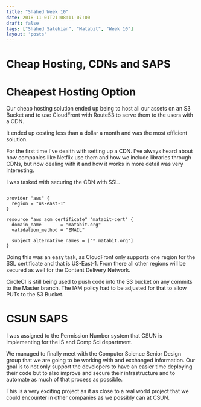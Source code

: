 ```yaml
---
title: "Shahed Week 10"
date: 2018-11-01T21:08:11-07:00
draft: false
tags: ["Shahed Salehian", "Matabit", "Week 10"]
layout: 'posts'
---
```


# Cheap Hosting, CDNs and SAPS


# Cheapest Hosting Option

Our cheap hosting solution ended up being to host all our assets on an S3 Bucket and to use CloudFront with Route53 to serve them to the users with a CDN.

It ended up costing less than a dollar a month and was the most efficient solution.

For the first time I've dealth with setting up a CDN. I've always heard about how companies like Netflix use them and how we include libraries through CDNs, but now dealing with it and how it works in more detail was very interesting.

I was tasked with securing the CDN with SSL. 

```

provider "aws" {
  region = "us-east-1"
}

resource "aws_acm_certificate" "matabit-cert" {
  domain_name       = "matabit.org"
  validation_method = "EMAIL"

  subject_alternative_names = ["*.matabit.org"]
}
```

Doing this was an easy task, as CloudFront only supports one region for the SSL certificate and that is US-East-1. From there all other regions will be secured as well for the Content Delivery Network.

CircleCI is still being used to push code into the S3 bucket on any commits to the Master branch. The IAM policy had to be adjusted for that to allow PUTs to the S3 Bucket.

# CSUN SAPS

I was assigned to the Permission Number system that CSUN is implementing for the IS and Comp Sci department. 

We managed to finally meet with the Computer Science Senior Design group that we are going to be working with and exchanged information.
Our goal is to not only support the developers to have an easier time deploying their code but to also improve and secure their infrastructure and to automate as much of that process as possible.

This is a very exciting project as it as close to a real world project that we could encounter in other companies as we possibly can at CSUN.


